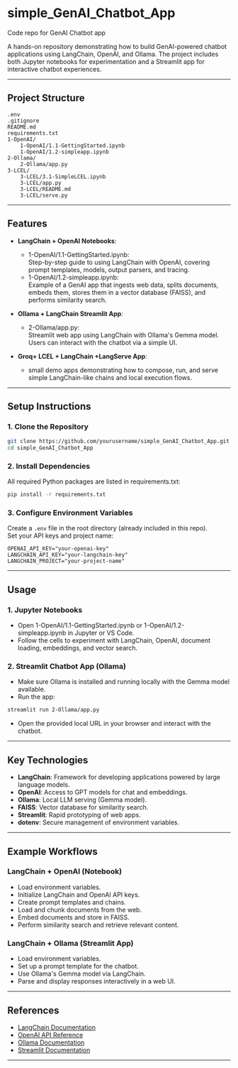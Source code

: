# simple_GenAI_Chatbot_App
Code repo for GenAI Chatbot app

A hands-on repository demonstrating how to build GenAI-powered chatbot applications using LangChain, OpenAI, and Ollama. The project includes both Jupyter notebooks for experimentation and a Streamlit app for interactive chatbot experiences.

---

## Project Structure

```
.env
.gitignore
README.md
requirements.txt
1-OpenAI/
    1-OpenAI/1.1-GettingStarted.ipynb
    1-OpenAI/1.2-simpleapp.ipynb
2-Ollama/
    2-Ollama/app.py
3-LCEL/
    3-LCEL/3.1-SimpleLCEL.ipynb
    3-LCEL/app.py
    3-LCEL/README.md
    3-LCEL/serve.py   
```

---

## Features

- **LangChain + OpenAI Notebooks**:  
  - 1-OpenAI/1.1-GettingStarted.ipynb:  
    Step-by-step guide to using LangChain with OpenAI, covering prompt templates, models, output parsers, and tracing.
  - 1-OpenAI/1.2-simpleapp.ipynb:  
    Example of a GenAI app that ingests web data, splits documents, embeds them, stores them in a vector database (FAISS), and performs similarity search.

- **Ollama + LangChain Streamlit App**:  
  - 2-Ollama/app.py:  
    Streamlit web app using LangChain with Ollama's Gemma model. Users can interact with the chatbot via a simple UI.

- **Groq+ LCEL + LangChain +LangServe App**:
  - small demo apps demonstrating how to compose, run, and serve simple LangChain-like chains and local execution flows.
---

## Setup Instructions

### 1. Clone the Repository

```sh
git clone https://github.com/yourusername/simple_GenAI_Chatbot_App.git
cd simple_GenAI_Chatbot_App
```

### 2. Install Dependencies

All required Python packages are listed in requirements.txt:

```sh
pip install -r requirements.txt
```

### 3. Configure Environment Variables

Create a `.env` file in the root directory (already included in this repo).  
Set your API keys and project name:

```
OPENAI_API_KEY="your-openai-key"
LANGCHAIN_API_KEY="your-langchain-key"
LANGCHAIN_PROJECT="your-project-name"
```

---

## Usage

### 1. Jupyter Notebooks

- Open 1-OpenAI/1.1-GettingStarted.ipynb or 1-OpenAI/1.2-simpleapp.ipynb in Jupyter or VS Code.
- Follow the cells to experiment with LangChain, OpenAI, document loading, embeddings, and vector search.

### 2. Streamlit Chatbot App (Ollama)

- Make sure Ollama is installed and running locally with the Gemma model available.
- Run the app:

```sh
streamlit run 2-Ollama/app.py
```

- Open the provided local URL in your browser and interact with the chatbot.

---

## Key Technologies

- **LangChain**: Framework for developing applications powered by large language models.
- **OpenAI**: Access to GPT models for chat and embeddings.
- **Ollama**: Local LLM serving (Gemma model).
- **FAISS**: Vector database for similarity search.
- **Streamlit**: Rapid prototyping of web apps.
- **dotenv**: Secure management of environment variables.

---

## Example Workflows

### LangChain + OpenAI (Notebook)

- Load environment variables.
- Initialize LangChain and OpenAI API keys.
- Create prompt templates and chains.
- Load and chunk documents from the web.
- Embed documents and store in FAISS.
- Perform similarity search and retrieve relevant content.

### LangChain + Ollama (Streamlit App)

- Load environment variables.
- Set up a prompt template for the chatbot.
- Use Ollama's Gemma model via LangChain.
- Parse and display responses interactively in a web UI.

---

## References

- [LangChain Documentation](https://docs.langchain.com/)
- [OpenAI API Reference](https://platform.openai.com/docs/)
- [Ollama Documentation](https://ollama.com/)
- [Streamlit Documentation](https://docs.streamlit.io/)

---

